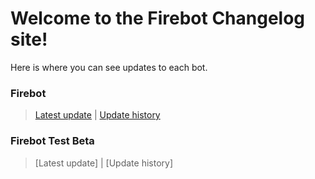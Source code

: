 # Welcome to the Firebot Changelog site!

Here is where you can see updates to each bot.

### Firebot
> [Latest update](https://itsjustice02.github.io/Firebot-Changelogs/bup/2-1) | [Update history](https://itsjustice02.github.io/Firebot-Changelogs/BUH)

### Firebot Test Beta
> [Latest update] | [Update history]
